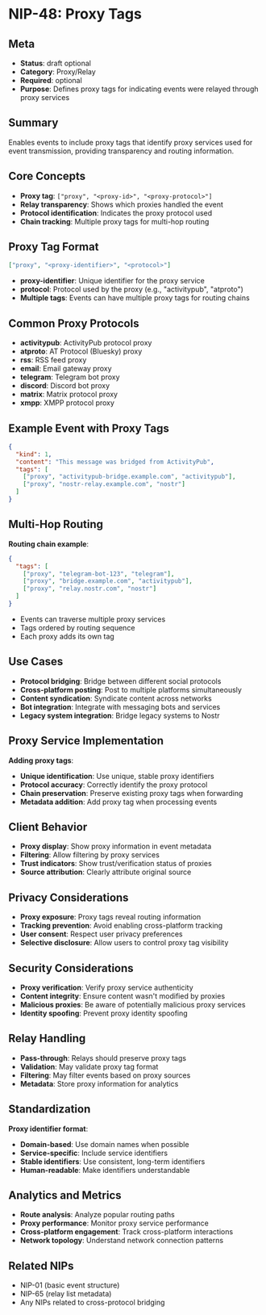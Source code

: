 # NIP-48: Proxy Tags

## Meta
- **Status**: draft optional
- **Category**: Proxy/Relay
- **Required**: optional
- **Purpose**: Defines proxy tags for indicating events were relayed through proxy services

## Summary
Enables events to include proxy tags that identify proxy services used for event transmission, providing transparency and routing information.

## Core Concepts
- **Proxy tag**: `["proxy", "<proxy-id>", "<proxy-protocol>"]`
- **Relay transparency**: Shows which proxies handled the event
- **Protocol identification**: Indicates the proxy protocol used
- **Chain tracking**: Multiple proxy tags for multi-hop routing

## Proxy Tag Format
```json
["proxy", "<proxy-identifier>", "<protocol>"]
```
- **proxy-identifier**: Unique identifier for the proxy service
- **protocol**: Protocol used by the proxy (e.g., "activitypub", "atproto")
- **Multiple tags**: Events can have multiple proxy tags for routing chains

## Common Proxy Protocols
- **activitypub**: ActivityPub protocol proxy
- **atproto**: AT Protocol (Bluesky) proxy
- **rss**: RSS feed proxy
- **email**: Email gateway proxy
- **telegram**: Telegram bot proxy
- **discord**: Discord bot proxy
- **matrix**: Matrix protocol proxy
- **xmpp**: XMPP protocol proxy

## Example Event with Proxy Tags
```json
{
  "kind": 1,
  "content": "This message was bridged from ActivityPub",
  "tags": [
    ["proxy", "activitypub-bridge.example.com", "activitypub"],
    ["proxy", "nostr-relay.example.com", "nostr"]
  ]
}
```

## Multi-Hop Routing
**Routing chain example**:
```json
{
  "tags": [
    ["proxy", "telegram-bot-123", "telegram"],
    ["proxy", "bridge.example.com", "activitypub"],
    ["proxy", "relay.nostr.com", "nostr"]
  ]
}
```
- Events can traverse multiple proxy services
- Tags ordered by routing sequence
- Each proxy adds its own tag

## Use Cases
- **Protocol bridging**: Bridge between different social protocols
- **Cross-platform posting**: Post to multiple platforms simultaneously
- **Content syndication**: Syndicate content across networks
- **Bot integration**: Integrate with messaging bots and services
- **Legacy system integration**: Bridge legacy systems to Nostr

## Proxy Service Implementation
**Adding proxy tags**:
- **Unique identification**: Use unique, stable proxy identifiers
- **Protocol accuracy**: Correctly identify the proxy protocol
- **Chain preservation**: Preserve existing proxy tags when forwarding
- **Metadata addition**: Add proxy tag when processing events

## Client Behavior
- **Proxy display**: Show proxy information in event metadata
- **Filtering**: Allow filtering by proxy services
- **Trust indicators**: Show trust/verification status of proxies
- **Source attribution**: Clearly attribute original source

## Privacy Considerations
- **Proxy exposure**: Proxy tags reveal routing information
- **Tracking prevention**: Avoid enabling cross-platform tracking
- **User consent**: Respect user privacy preferences
- **Selective disclosure**: Allow users to control proxy tag visibility

## Security Considerations
- **Proxy verification**: Verify proxy service authenticity
- **Content integrity**: Ensure content wasn't modified by proxies
- **Malicious proxies**: Be aware of potentially malicious proxy services
- **Identity spoofing**: Prevent proxy identity spoofing

## Relay Handling
- **Pass-through**: Relays should preserve proxy tags
- **Validation**: May validate proxy tag format
- **Filtering**: May filter events based on proxy sources
- **Metadata**: Store proxy information for analytics

## Standardization
**Proxy identifier format**:
- **Domain-based**: Use domain names when possible
- **Service-specific**: Include service identifiers
- **Stable identifiers**: Use consistent, long-term identifiers
- **Human-readable**: Make identifiers understandable

## Analytics and Metrics
- **Route analysis**: Analyze popular routing paths
- **Proxy performance**: Monitor proxy service performance
- **Cross-platform engagement**: Track cross-platform interactions
- **Network topology**: Understand network connection patterns

## Related NIPs
- NIP-01 (basic event structure)
- NIP-65 (relay list metadata)
- Any NIPs related to cross-protocol bridging 